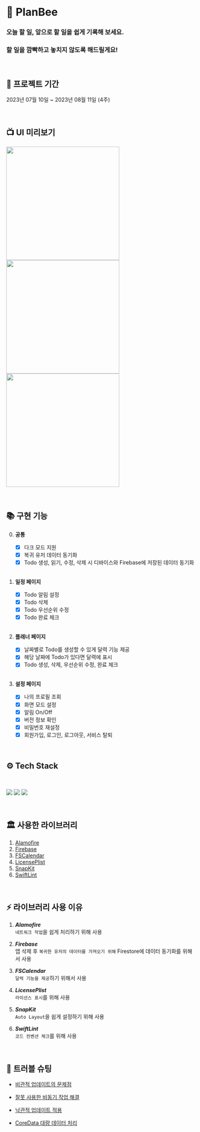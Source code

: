 <br>

# 🐝 PlanBee

### **오늘 할 일, 앞으로 할 일을 쉽게 기록해 보세요.**
### **할 일을 깜빡하고 놓치지 않도록 해드릴게요!**

<br>

## 📆 프로젝트 기간

2023년 07월 10일 ~ 2023년 08월 11일 (4주)

<br>

## 📺 UI 미리보기
<img src="https://github.com/z-wook/PlanBee/assets/101041221/3a53fb8d-2da4-42d6-acea-bbaf3fe86b14" width="300" /></a>
<img src="https://github.com/z-wook/PlanBee/assets/101041221/782260b3-9190-4899-8994-d9961f61b0e5" width="300" /></a>
<img src="https://github.com/z-wook/PlanBee/assets/101041221/a8afb59e-09ba-4527-bf60-1cba1296f8f3" width="300" /></a>

<br>

## 📚 구현 기능
    
0. **공통**
    - [x] 다크 모드 지원
    - [x] 복귀 유저 데이터 동기화
    - [x] Todo 생성, 읽기, 수정, 삭제 시 디바이스와 Firebase에 저장된 데이터 동기화
    
   <br>
  
1. **일정 페이지**
    - [x] Todo 알림 설정
    - [x] Todo 삭제
    - [x] Todo 우선순위 수정
    - [x] Todo 완료 체크 
    
    <br>
    
2. **플래너 페이지**
    - [x] 날짜별로 Todo를 생성할 수 있게 달력 기능 제공
    - [x] 해당 날짜에 Todo가 있다면 달력에 표시
    - [x] Todo 생성, 삭제, 우선순위 수정, 완료 체크 
    
    <br>
    
3. **설정 페이지**
    - [x] 나의 프로필 조회
    - [x] 화면 모드 설정
    - [x] 알림 On/Off
    - [x] 버전 정보 확인
    - [x] 비밀번호 재설정 
    - [x] 회원가입, 로그인, 로그아웃, 서비스 탈퇴
    
<br>

## ⚙️ <b>Tech Stack</b>

<br>

<img src="https://img.shields.io/badge/Xcode-147EFB?style=for-the-badge&logo=Xcode&logoColor=white"/></a>
<img src="https://img.shields.io/badge/Swift-F05138?style=for-the-badge&logo=Swift&logoColor=white"/></a>
<img src="https://img.shields.io/badge/Firebase-FFCA28?style=for-the-badge&logo=Firebase&logoColor=white"/></a>

<br>
<div align="left">

## 🏛️ 사용한 라이브러리

1. [Alamofire](https://github.com/Alamofire/Alamofire)
2. [Firebase](https://github.com/firebase/firebase-ios-sdk)
3. [FSCalendar](https://github.com/WenchaoD/FSCalendar.git)
4. [LicensePlist](https://github.com/mono0926/LicensePlist)
5. [SnapKit](https://github.com/SnapKit/SnapKit)
6. [SwiftLint](https://github.com/realm/SwiftLint)
<br>

## ⚡️ 라이브러리 사용 이유
1. ***Alamofire*** <br>
    `네트워크 작업`을 쉽게 처리하기 위해 사용
   
2. ***Firebase*** <br>
    앱 삭제 후 `복귀한 유저의 데이터를 가져오기 위해` Firestore에 데이터 동기화를 위해서 사용
   
3. ***FSCalendar*** <br>
    `달력 기능을 제공`하기 위해서 사용
   
4. ***LicensePlist*** <br>
    `라이선스 표시`를 위해 사용
   
5. ***SnapKit*** <br>
    `Auto Layout`을 쉽게 설정하기 위해 사용
   
6. ***SwiftLint*** <br>
    `코드 컨벤션 체크`를 위해 사용
<br>

## 🔫 트러블 슈팅

- [비관적 업데이트의 문제점](https://velog.io/@oasis444/트러블슈팅)

- [잘못 사용한 비동기 작업 해결](https://velog.io/@oasis444/트러블-슈팅비동기-처리-2)

- [낙관적 업데이트 적용](https://velog.io/@oasis444/낙관적-업데이트)

- [CoreData 대량 데이터 처리](https://velog.io/@oasis444/CoreData-대량-데이터-처리)

